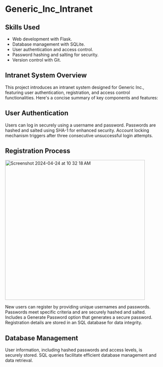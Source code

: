 # Generic_Inc_Intranet

## Skills Used
 - Web development with Flask.
 - Database management with SQLite.
 - User authentication and access control.
 - Password hashing and salting for security.
 - Version control with Git.

## Intranet System Overview
This project introduces an intranet system designed for Generic Inc., featuring user authentication, registration, and access control functionalities. Here's a concise summary of key components and features:

## User Authentication

Users can log in securely using a username and password.
Passwords are hashed and salted using SHA-1 for enhanced security.
Account locking mechanism triggers after three consecutive unsuccessful login attempts.

## Registration Process
<img width="455" alt="Screenshot 2024-04-24 at 10 32 18 AM" src="https://github.com/freyjafeeney11/Generic_Inc_Intranet/assets/83038656/de5275e1-799e-4596-94a1-88cd9cef862d">

New users can register by providing unique usernames and passwords.
Passwords meet specific criteria and are securely hashed and salted.
Includes a Generate Password option that generates a secure password.
Registration details are stored in an SQL database for data integrity.

## Database Management

User information, including hashed passwords and access levels, is securely stored.
SQL queries facilitate efficient database management and data retrieval.
